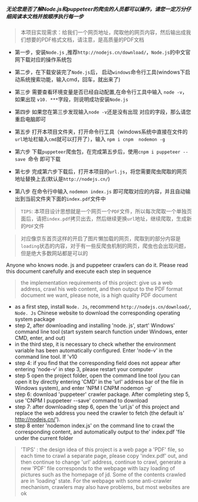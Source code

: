 ##### 无论您是否了解Node.js和puppeteer的爬虫的人员都可以操作，请您一定万分仔细阅读本文档并按顺序执行每一步

> 本项目实现需求：给我们一个网页地址，爬取他的网页内容，然后输出成我们想要的PDF格式文档，请注意，是高质量的PDF文档

* 第一步，安装`Node.js` ,推荐`http://nodejs.cn/download/`，`Node.js`的中文官网下载对应的操作系统包

* 第二步，在下载安装完了`Node.js`后， 启动`windows`命令行工具(windows下启动系统搜索功能，输入cmd，回车，就出来了)
 
* 第三步 需要查看环境变量是否已经自动配置,在命令行工具中输入 `node -v`，如果出现 `v10. ***`字段，则说明成功安装`Node.js`

* 第四步 如果您在第三步发现输入`node -v`还是没有出现 对应的字段，那么请您重启电脑即可 

* 第五步 打开本项目文件夹，打开命令行工具（windows系统中直接在文件的`url`地址栏输入`cmd`就可以打开了），输入 `npm i cnpm  nodemon -g `

* 第六步 下载`puppeteer`爬虫包，在完成第五步后，使用`cnpm i puppeteer --save `命令 即可下载 

* 第七步 完成第六步下载后，打开本项目的`url.js`，将您需要爬虫爬取的网页地址替换上去(默认是`http://nodejs.cn/`)

* 第八步 在命令行中输入 `nodemon index.js` 即可爬取对应的内容，并且自动输出到当前文件夹下面的`index.pdf`文件中

> `TIPS`: 本项目设计思想就是一个网页一个`PDF`文件，所以每次爬取一个单独页面后，请把`index.pdf`拷贝出去，然后继续更换`url`地址，继续爬取，生成新的`PDF`文件

> 对应像京东首页这样的开启了图片懒加载的网页，爬取到的部分内容是`loading`状态的内容，对于有一些反爬虫机制的网页，爬虫也会出现问题，但是绝大多数网站都是可以的



Anyone who knows node. js and puppeteer crawlers can do it. Please read this document carefully and execute each step in sequence
> the implementation requirements of this project: give us a web address, crawl his web content, and then output to the PDF format document we want, please note, is a high quality PDF document
* as a first step, install ` Node. Js `, recommend ` http://nodejs.cn/download/ `, ` Node. Js ` Chinese website to download the corresponding operating system package
* step 2, after downloading and installing 'node. js', start' Windows' command line tool (start system search function under Windows, enter CMD, enter, and out)
* in the third step, it is necessary to check whether the environment variable has been automatically configured. Enter 'node-v' in the command line tool. If 'v10
* step 4: if you find that the corresponding field does not appear after entering 'node-v' in step 3, please restart your computer
* step 5 open the project folder, open the command line tool (you can open it by directly entering 'CMD' in the 'url' address bar of the file in Windows system), and enter 'NPM I CNPM nodemon -g'
* step 6: download 'puppeteer' crawler package. After completing step 5, use 'CNPM I puppeteer --save' command to download
* step 7: after downloading step 6, open the 'url.js' of this project and replace the web address you need the crawler to fetch (the default is' http://nodejs.cn/').
* step 8 enter 'nodemon index.js' on the command line to crawl the corresponding content, and automatically output to the' index.pdf 'file under the current folder
> 'TIPS' : the design idea of this project is a web page a 'PDF' file, so each time to crawl a separate page, please copy 'index.pdf' out, and then continue to change 'url' address, continue to crawl, generate a new 'PDF' file
> corresponds to the webpage with lazy loading of pictures such as the homepage of jd. Some of the contents crawled are in 'loading' state. For the webpage with some anti-crawler mechanism, crawlers may also have problems, but most websites are ok
